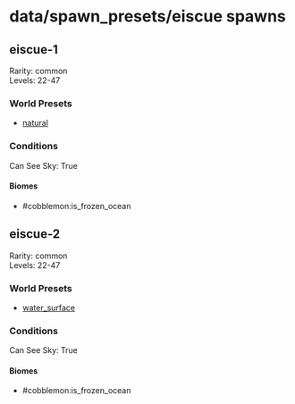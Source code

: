 # data/spawn_presets/eiscue spawns  
  
## eiscue-1  
Rarity: common  
Levels: 22-47  
  
### World Presets  
* [natural](/data/world_presets/natural.md)  
  
### Conditions  
Can See Sky: True  
  
#### Biomes  
  * #cobblemon:is_frozen_ocean
  
  
## eiscue-2  
Rarity: common  
Levels: 22-47  
  
### World Presets  
* [water_surface](/data/world_presets/water_surface.md)  
  
### Conditions  
Can See Sky: True  
  
#### Biomes  
  * #cobblemon:is_frozen_ocean
  
